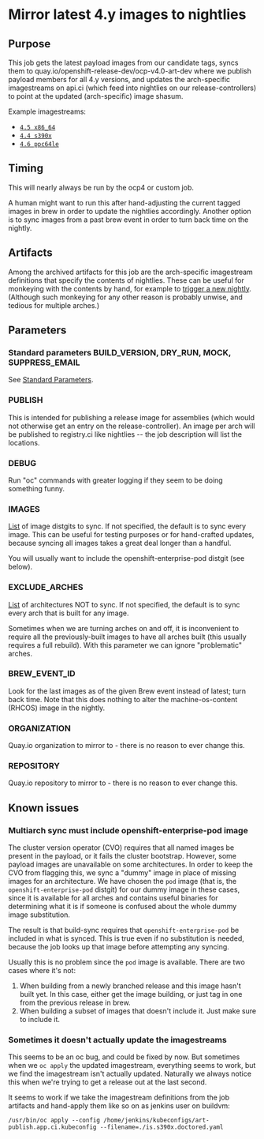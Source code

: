 # Mirror latest 4.y images to nightlies

## Purpose

This job gets the latest payload images from our candidate tags, syncs them to
quay.io/openshift-release-dev/ocp-v4.0-art-dev where we publish payload members
for all 4.y versions, and updates the arch-specific imagestreams on api.ci
(which feed into nightlies on our release-controllers) to point at the updated
(arch-specific) image shasum.

Example imagestreams:

* [`4.5 x86_64`](https://api.ci.openshift.org/console/project/ocp/browse/images/4.5-art-latest/)
* [`4.4 s390x`](https://api.ci.openshift.org/console/project/ocp-s390x/browse/images/4.4-art-latest-s390x)
* [`4.6 ppc64le`](https://api.ci.openshift.org/console/project/ocp-ppc64le/browse/images/4.6-art-latest-ppc64le)

## Timing

This will nearly always be run by the ocp4 or custom job.

A human might want to run this after hand-adjusting the current tagged images
in brew in order to update the nightlies accordingly. Another option is to sync
images from a past brew event in order to turn back time on the nightly.

## Artifacts

Among the archived artifacts for this job are the arch-specific imagestream
definitions that specify the contents of nightlies. These can be useful for
monkeying with the contents by hand, for example to [trigger a new nightly](https://github.com/openshift/art-docs/blob/master/4.y.z-stream.md#what-to-do-if-the-latest-nightly-is-rejected-).
(Although such monkeying for any other reason is probably unwise, and tedious
for multiple arches.)

## Parameters

### Standard parameters BUILD\_VERSION, DRY\_RUN, MOCK, SUPPRESS\_EMAIL

See [Standard Parameters](/jobs/README.md#standard-parameters).

### PUBLISH

This is intended for publishing a release image for assemblies (which would not
otherwise get an entry on the release-controller). An image per arch will be
published to registry.ci like nightlies -- the job description will list the
locations.

### DEBUG

Run "oc" commands with greater logging if they seem to be doing something funny.

### IMAGES

[List](/jobs/README.md#list-parameters) of image distgits to sync.
If not specified, the default is to sync every image.
This can be useful for testing purposes or for hand-crafted updates, because
syncing all images takes a great deal longer than a handful.

You will usually want to include the openshift-enterprise-pod distgit (see below).

### EXCLUDE\_ARCHES

[List](/jobs/README.md#list-parameters) of architectures NOT to sync.
If not specified, the default is to sync every arch that is built for any image.

Sometimes when we are turning arches on and off, it is inconvenient to require
all the previously-built images to have all arches built (this usually requires
a full rebuild). With this parameter we can ignore "problematic" arches.

### BREW\_EVENT\_ID

Look for the last images as of the given Brew event instead of latest; turn back time.
Note that this does nothing to alter the machine-os-content (RHCOS) image in the nightly.

### ORGANIZATION

Quay.io organization to mirror to - there is no reason to ever change this.

### REPOSITORY

Quay.io repository to mirror to - there is no reason to ever change this.

## Known issues

### Multiarch sync must include openshift-enterprise-pod image

The cluster version operator (CVO) requires that all named images be present in
the payload, or it fails the cluster bootstrap. However, some payload images
are unavailable on some architectures. In order to keep the CVO from flagging
this, we sync a "dummy" image in place of missing images for an architecture.
We have chosen the `pod` image (that is, the `openshift-enterprise-pod`
distgit) for our dummy image in these cases, since it is available for all
arches and contains useful binaries for determining what it is if someone is
confused about the whole dummy image substitution.

The result is that build-sync requires that `openshift-enterprise-pod` be included in what is synced.
This is true even if no substitution is needed, because the job looks up that image before attempting any syncing.

Usually this is no problem since the `pod` image is available. There are two cases where it's not:

1. When building from a newly branched release and this image hasn't built yet.
   In this case, either get the image building, or just tag in one from the previous release in brew.
2. When building a subset of images that doesn't include it. Just make sure to include it.

### Sometimes it doesn't actually update the imagestreams

This seems to be an oc bug, and could be fixed by now. But sometimes when we
`oc apply` the updated imagestream, everything seems to work, but we find the
imagestream isn't actually updated. Naturally we always notice this when we're
trying to get a release out at the last second.

It seems to work if we take the imagestream definitions from the job artifacts
and hand-apply them like so on as jenkins user on buildvm:

    /usr/bin/oc apply --config /home/jenkins/kubeconfigs/art-publish.app.ci.kubeconfig --filename=./is.s390x.doctored.yaml

